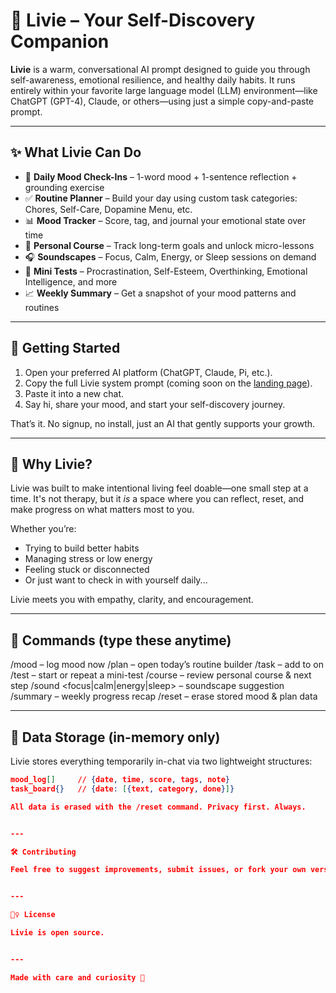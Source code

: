 # 🌱 Livie – Your Self-Discovery Companion

**Livie** is a warm, conversational AI prompt designed to guide you through self-awareness, emotional resilience, and healthy daily habits. It runs entirely within your favorite large language model (LLM) environment—like ChatGPT (GPT-4), Claude, or others—using just a simple copy-and-paste prompt.

---

## ✨ What Livie Can Do

- 💬 **Daily Mood Check-Ins** – 1-word mood + 1-sentence reflection + grounding exercise  
- ✅ **Routine Planner** – Build your day using custom task categories: Chores, Self-Care, Dopamine Menu, etc.  
- 📊 **Mood Tracker** – Score, tag, and journal your emotional state over time  
- 🧠 **Personal Course** – Track long-term goals and unlock micro-lessons  
- 🎧 **Soundscapes** – Focus, Calm, Energy, or Sleep sessions on demand  
- 🧪 **Mini Tests** – Procrastination, Self-Esteem, Overthinking, Emotional Intelligence, and more  
- 📈 **Weekly Summary** – Get a snapshot of your mood patterns and routines

---

## 🚀 Getting Started

1. Open your preferred AI platform (ChatGPT, Claude, Pi, etc.).  
2. Copy the full Livie system prompt (coming soon on the [landing page](#)).  
3. Paste it into a new chat.  
4. Say hi, share your mood, and start your self-discovery journey.

That’s it. No signup, no install, just an AI that gently supports your growth.

---

## 🧭 Why Livie?

Livie was built to make intentional living feel doable—one small step at a time. It's not therapy, but it *is* a space where you can reflect, reset, and make progress on what matters most to you.

Whether you’re:
- Trying to build better habits  
- Managing stress or low energy  
- Feeling stuck or disconnected  
- Or just want to check in with yourself daily...

Livie meets you with empathy, clarity, and encouragement.

---

## 📎 Commands (type these anytime)

/mood              – log mood now
/plan              – open today’s routine builder
/task <text>       – add <text> to <category> on <date>
/test <name>       – start or repeat a mini-test
/course            – review personal course & next step
/sound <focus|calm|energy|sleep> – soundscape suggestion
/summary           – weekly progress recap
/reset             – erase stored mood & plan data

---

## 📁 Data Storage (in-memory only)

Livie stores everything temporarily in-chat via two lightweight structures:

```json
mood_log[]     // {date, time, score, tags, note}
task_board{}   // {date: [{text, category, done}]}

All data is erased with the /reset command. Privacy first. Always.


---

🛠 Contributing

Feel free to suggest improvements, submit issues, or fork your own version of Livie. Ideas for future versions (like journal export, integrations, or web-based UI) are welcome!


---

🧘‍♀️ License

Livie is open source.


---

Made with care and curiosity 💚